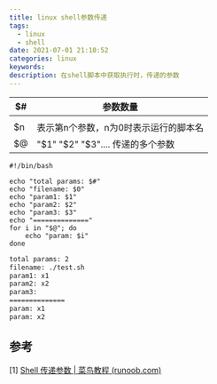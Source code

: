 ```yaml
---
title: linux shell参数传递
tags:
  - linux
  - shell
date: 2021-07-01 21:10:52
categories: linux
keywords:
description: 在shell脚本中获取执行时，传递的参数
---
```


| $#   | 参数数量                              |
| ---- | ------------------------------------- |
|      |                                       |
| $n   | 表示第n个参数，n为0时表示运行的脚本名 |
| $@   | "$1" "$2" "$3".... 传递的多个参数     |



```shell
#!/bin/bash

echo "total params: $#"
echo "filename: $0"
echo "param1: $1"
echo "param2: $2"
echo "param3: $3"
echo "=============="
for i in "$@"; do
    echo "param: $i"
done

```

```bash
total params: 2
filename: ./test.sh
param1: x1
param2: x2
param3:
==============
param: x1
param: x2
```



## 参考

[1] [Shell 传递参数 | 菜鸟教程 (runoob.com)](https://www.runoob.com/linux/linux-shell-passing-arguments.html)

